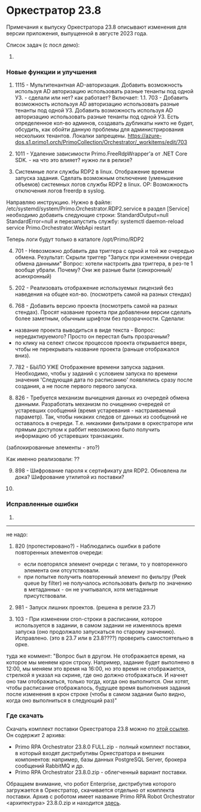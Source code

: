 # Оркестратор 23.8

Примечания к выпуску Оркестратора 23.8 описывают изменения для версии приложения, выпущенной в августе 2023 года.

Список задач (с посл демо):

1. 



















### Новые функции и улучшения

1. 1115 - Мультитенантная AD-авторизация. Добавить возможность используя AD авторизацию использовать разные тенанты под одной УЗ. - сделали или нет? как работает?
Включает:
    1.1. 703 - Добавить возможность используя AD авторизацию использовать разные тенанты под одной УЗ. Добавить возможность используя AD авторизацию использовать разные тенанты под одной УЗ. Есть определенное кол-во админов, создавать дубликаты никто не будет, обсудить, как обойти данную проблемы для администрирования нескольких тенантов. Локалки запрещены.       https://azure-dos.s1.primo1.orch/PrimoCollection/Orchestrator/_workitems/edit/703

2. 1011 - Удаление зависимости Primo.FreeRdpWrapper'а от .NET Core SDK. - на что это влияет? нужно ли в релизе?

3. Cистемные логи службы RDP2 в linux. Отображение времени запуска задания. Сделать возможным отключение (уменьшение объемов) системных логов службы RDP2 в linux.  ОР: Возможность отключения логов freerdp в syslog.

Направляю инструкцию. Нужно в файле:
/etc/systemd/system/Primo.Orchestrator.RDP2.service
в раздел 
[Service]
необходимо добавить следующие строки:
StandardOutput=null
StandardError=null
и перезапустить службу:
systemctl daemon-reload
service Primo.Orchestrator.WebApi restart

Теперь логи будут только в каталоге
/opt/Primo/RDP2


4. 701 - Невозможно добавить два триггера с одной и той же очередью обмена.
Результат: Скрыли триггер "Запуск при изменении очереди обмена данными" 
Вопрос: хотели настроить два триггера, в рез-те 1 вообще убрали. Почему? Они же разные были (синхронный/асинхронный)

5. 202 - Реализовать отображение используемых лицензий без наведения на общее кол-во. (посмотреть самой на разных стендах)

6. 768 - Добавить версию проекта (посмотреть самой на разных стендах). Просят название проекта при добавлении версии сделать более заметным, обычным шрифтом без прозрачности. Сделали:
* название проекта выводиться в виде текста - Вопрос: нередактируемого? Просто он перестал быть прозрачным?
* по клику на селект список процессов проекта открывается вверх, чтобы не перекрывать название проекта (раньше отображался вниз).

7. 782 - БЫЛО УЖЕ Отображение времени запуска задания. Необходимо, чтобы у заданий с условием запуска по времени значения 'Следующая дата по расписанию' появлялись сразу после создания, а не после первого первого запуска.

8. 826 - Требуется механизм вычищения данных из очередей обмена данными. Разработать механизм по очищению очередей от устаревших сообщений (время устаревания - настраиваемый параметр). Так, чтобы никаких следов от данных из сообщений не оставалось в очереди. Т.е. никакими фильтрами в оркестраторе или прямым доступом к раббит невозможно было получить информацию об устаревших транзакциях.

(заблокированные элементы - это?)

Как именно реализовали: ??

9. 898 - Шифрование пароля к сертификату для RDP2. Обновлена ли дока? Шифрование утилитой из поставки?

10. 



### Исправленные ошибки

1.




-------------
не надо:
1. 820 (протестировано?)  - Наблюдались ошибки в работе повторенных элементов очереди:
   * если повторялся элемент очереди с тегами, то у повторенного элемента они отсутствовали. 
   * при попытке получить повторенный элемент по фильтру (Peek queue by filter) не получалось использовать фильтр по значению в метаданных - он не учитывался, хотя метаданные присутствовали.

2. 981 - Запуск лишних проектов. (решена в релизе 23.7)
3. 103 - При изменении cron-строки в расписании, которое используется в задании, в самом задании не изменялось время запуска (оно продолжало запускаться по старому значению). Исправлено. (это в 23.7 или в 23.8????)
проверить самостоятельно в орке.

туда же коммент:
"Вопрос был в другом.
Не отображается время, на которое мы меняем крон строку.
Например, задание будет выполнено в 12:00, мы меняем это время на 16:00, но это время не отображается, стрелкой я указал на скрине, где оно должно отображаться.
И начнет оно там отображаться, только тогда, когда оно выполнится.
Они хотят, чтобы расписание отображалось, будущее время выполнения задания после изменения в крон строке (чтобы в самом задании было видно, когда оно выполниться в следующий раз)"


### Где скачать

Скачать комплект поставки Оркестратора 23.8 можно по [этой ссылке](https://disk.primo-rpa.ru/index.php/s/release?path=%2FOrchestrator). Он содержит 2 архива:
* Primo RPA Orchestrator 23.8.0 FULL.zip - полный комплект поставки, в который входят дистрибутивы Оркестратора и внешних компонентов: например, базы данных PostgreSQL Server, брокера сообщений RabbitMQ и др.
* Primo RPA Orchestrator 23.8.0.zip - облегченный вариант поставки. 

Обращаем внимание, что робот Enterprise, дистрибутив которого загружается в Оркестратор, скачивается отдельно от комплекта поставки. Архив с роботом имеет название Primo RPA Robot Orchestrator <архитектура> 23.8.0.zip и находится [здесь](https://disk.primo-rpa.ru/index.php/s/release?path=%2FRobot).


